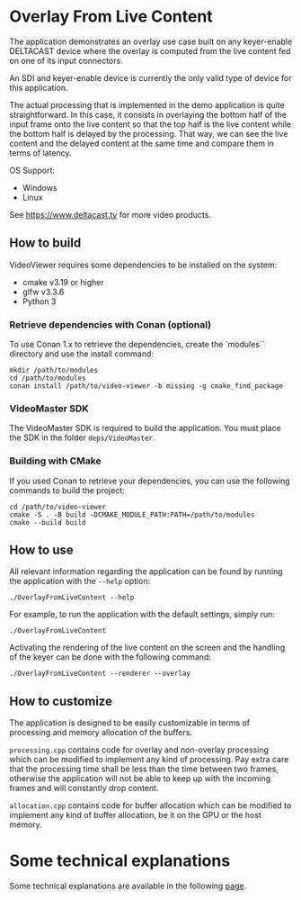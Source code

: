 # Overlay From Live Content

The application demonstrates an overlay use case built on any keyer-enable DELTACAST device where the overlay is computed from the live content fed on one of its input connectors.

An SDI and keyer-enable device is currently the only valid type of device for this application.

The actual processing that is implemented in the demo application is quite straightforward.
In this case, it consists in overlaying the bottom half of the input frame onto the live content so that the top half is the live content while the bottom half is delayed by the processing.
That way, we can see the live content and the delayed content at the same time and compare them in terms of latency.

OS Support:
- Windows
- Linux

See https://www.deltacast.tv for more video products.

## How to build

VideoViewer requires some dependencies to be installed on the system:
- cmake v3.19 or higher
- glfw v3.3.6
- Python 3

### Retrieve dependencies with Conan (optional)

To use Conan 1.x to retrieve the dependencies, create the `modules`` directory and use the install command:

```shell
mkdir /path/to/modules
cd /path/to/modules
conan install /path/to/video-viewer -b missing -g cmake_find_package
```

### VideoMaster SDK

The VideoMaster SDK is required to build the application. You must place the SDK in the folder `deps/VideoMaster`.

### Building with CMake

If you used Conan to retrieve your dependencies, you can use the following commands to build the project:

```shell
cd /path/to/video-viewer
cmake -S . -B build -DCMAKE_MODULE_PATH:PATH=/path/to/modules
cmake --build build
```

## How to use

All relevant information regarding the application can be found by running the application with the `--help` option:

```shell
./OverlayFromLiveContent --help
```

For example, to run the application with the default settings, simply run:

```shell
./OverlayFromLiveContent
```

Activating the rendering of the live content on the screen and the handling of the keyer can be done with the following command:

```shell
./OverlayFromLiveContent --renderer --overlay
```

## How to customize

The application is designed to be easily customizable in terms of processing and memory allocation of the buffers.

`processing.cpp` contains code for overlay and non-overlay processing which can be modified to implement any kind of processing.
Pay extra care that the processing time shall be less than the time between two frames, otherwise the application will not be able to keep up with the incoming frames and will constantly drop content.

`allocation.cpp` contains code for buffer allocation which can be modified to implement any kind of buffer allocation, be it on the GPU or the host memory.

# Some technical explanations

Some technical explanations are available in the following [page](technical_details.md).